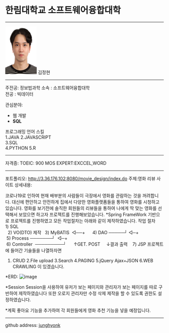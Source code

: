 # 한림대학교 소프트웨어융합대학
---
<img src=https://github.com/junghyonk/Resume/blob/main/%EA%B9%80%EC%A0%95%ED%98%84.jpg height=150 width=100>   
김정현

---
주전공: 정보법과학
소속 : 소프트웨어융합대학   
전공 : 빅데이터   

관심분야:
* 웹 개발
* **SQL**


프로그래밍 언어 스킬   
1.JAVA 
2.JAVASCRIPT    
3.SQL    
4.PYTHON
5.R

----
자격증:
TOEIC: 900
MOS EXPERT:EXCCEL,WORD

-------------
포트폴리오:
http://3.36.176.102:8080/movie_design/index.do
주제:영화 리뷰 사이트
상세내용:

코로나19로 인하여 현재 배부분의 사람들이 극장에서 영화를 관람하는 것을 꺼려합니다. 대신에 편안하고 안전하게 집에서 다양한 영화플랫폼들을 통하여 영화를 시청하고 있습니다. 영화를 보기전에 솔직한 회원들의 리뷰들을 통하여 나에게 딱 맞는 영화를 선택해서 보았으면 하고자 프로젝트를 진행해보았습니다.
*Spring FrameWork 기반으로 프로젝트를 진행하였고 모든 작업절차는 아래와  같이 제작하였습니다.
                                    작업 절차
                1) SQL    
                2) VO(DTO) 제작  
                3) MyBATIS  ◁──+   
                4) DAO ─────┘ ◁─+    
                5) Process ───────┘  ◁─+  
                6) Controller  ─────────┘      ↑GET. POST     ↓결과 출력   
                7) JSP 
프로젝트에 들어간 기술들을 나열하자면
1. CRUD 2.File upload 3.Search 4.PAGING 5.jQuery Ajax+JSON 6.WEB CRAWLING 이 있겠습니다.

*ERD:
![image](https://user-images.githubusercontent.com/55689576/123955383-801bab80-d9e4-11eb-967f-6a21f303bf3c.png)


*Session
Session을 사용하여 유저가 보는 페이지와 관리자가 보는 페이지를 따로 구반하여 제작하였습니다 또한 오로지 관리자만 수정 삭제 제작을 할 수 있도록 권한도 설정하였습니다. 

*계획
좋아요 기능을 추가하여 각 회원들에게 영화 추천 기능을 넣을 예정입니다. 


-------------
github address: [junghyonk][github]   

[github]:http://github.com/junghyonk
